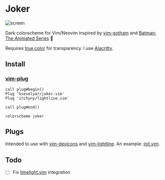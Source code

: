 # Joker

![screen](https://i.imgur.com/XFf02K8.png)

Dark colorscheme for Vim/Neovim inspired by [vim-gotham](https://github.com/whatyouhide/vim-gotham) and [Batman: The Animated Series](https://www.youtube.com/watch?v=-XJ3HJXxDwc) 🖤

Requires [true color](https://gist.github.com/XVilka/8346728#now-supporting-true-color) for transparency. I use [Alacritty](https://github.com/alacritty/alacritty).

## Install

### [vim-plug](https://github.com/junegunn/vim-plug)

```vim
call plug#begin()
Plug 'ksevelyar/joker.vim'
Plug 'itchyny/lightline.vim'

call plug#end()

colorscheme joker
```

## Plugs

Intended to use with [vim-devicons](https://github.com/ryanoasis/vim-devicons) and [vim-lightline](https://github.com/itchyny/lightline.vim). An example: [init.vim](https://github.com/ksevelyar/dotfiles/blob/master/home/.config/nvim/init.vim).

## Todo

- [ ] Fix [limelight.vim](https://github.com/junegunn/limelight.vim) integration
